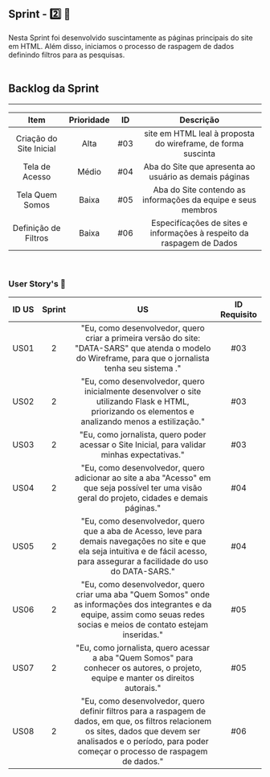 ## Sprint - 2️⃣ 🎯
Nesta Sprint foi desenvolvido suscintamente as páginas principais do site em HTML. Além disso, iniciamos o processo de raspagem de dados definindo filtros para as pesquisas. 
<br>
</br>
## Backlog da Sprint
<hr>

| Item | Prioridade|ID                                                                                                                                                                                                                               | Descrição | 
|:-------:|:--------:|:----------------------------------------------------------------------------------------------------------------------------------------------------------------------------------------------------------------------------------:|:-----------------------:|
| Criação do Site Inicial  | Alta      | #03 | site em HTML leal à proposta do wireframe, de forma suscinta|
| Tela de Acesso    | Médio      | #04 | Aba do Site que apresenta ao usuário as demais páginas|
| Tela Quem Somos   | Baixa      | #05 | Aba do Site contendo as informações  da equipe e seus membros|
| Definição de Filtros  | Baixa  | #06 | Especifícações de sites e informações à respeito da raspagem de Dados
<br>

### User Story's 📝

| ID US | Sprint | US                                                                                                                                                                                                                                           | ID Requisito          |
|:-------:|:--------:|:----------------------------------------------------------------------------------------------------------------------------------------------------------------------------------------------------------------------------------------------:|:-----------------------:|
| US01  | 2      | "Eu, como desenvolvedor, quero criar a primeira versão do site: "DATA-SARS" que atenda o modelo do Wireframe, para que o jornalista tenha seu sistema ."                                                |  #03                  |
| US02  | 2      | "Eu, como desenvolvedor, quero inicialmente desenvolver o site utilizando Flask e HTML, priorizando os elementos e analizando menos a estilização."|  #03                  |
| US03  | 2      | "Eu, como jornalista, quero poder acessar o Site Inicial, para validar minhas expectativas."                                                                                         |  #03                  |
| US04  | 2      | "Eu, como desenvolvedor, quero adicionar ao site a aba "Acesso" em que seja possível ter uma visão geral do projeto, cidades e demais páginas."                                                       |  #04                  |
| US05  | 2      | "Eu, como desenvolvedor, quero que a aba de Acesso, leve para demais navegações no site e que ela seja intuitiva e de fácil acesso, para assegurar a facilidade do uso do DATA-SARS."                                                                                                                                      |  #04                  |
| US06  | 2      | "Eu, como desenvolvedor, quero criar uma aba "Quem Somos" onde as informações dos integrantes e da equipe, assim como seuas redes socias e meios de contato estejam inseridas."                                                                                        |  #05                  |
| US07  | 2      | "Eu, como jornalista, quero acessar a aba "Quem Somos" para conhecer os autores, o projeto, equipe e manter os direitos autorais."                                                                                                                           |  #05                  |
| US08 | 2      | "Eu, como desenvolvedor, quero definir filtros para a raspagem de dados, em que, os filtros relacionem os sites, dados que devem ser analisados e o período, para poder começar o processo de raspagem de dados."                                                                                                                           |  #06                  |